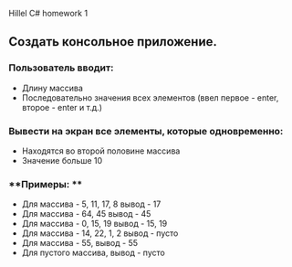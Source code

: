 Hillel C# homework 1

## **Создать консольное приложение.**


### **Пользователь вводит:**

- Длину массива  
- Последовательно значения всех элементов (ввел первое - enter, второе - enter и т.д.)  


### **Вывести на экран все элементы, которые одновременно:**

- Находятся во второй половине массива
- Значение больше 10


### **Примеры: **

- Для массива - 5, 11, 17, 8 вывод - 17
- Для массива - 64, 45 вывод - 45
- Для массива - 0, 15, 19 вывод - 15, 19
- Для массива - 14, 22, 1, 2 вывод - пусто
- Для массива - 55, вывод - 55
- Для пустого массива, вывод - пусто
